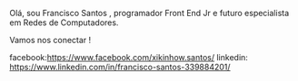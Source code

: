  Olá, sou Francisco Santos , programador Front End Jr e futuro especialista em Redes de Computadores.
 
 Vamos nos conectar !
 

 facebook:https://www.facebook.com/xikinhow.santos/
 linkedin: https://www.linkedin.com/in/francisco-santos-339884201/
